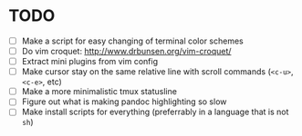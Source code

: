 TODO
====

* [ ] Make a script for easy changing of terminal color schemes
* [ ] Do vim croquet: http://www.drbunsen.org/vim-croquet/
* [ ] Extract mini plugins from vim config
* [ ] Make cursor stay on the same relative line with scroll commands (`<c-u>`, `<c-e>`, etc)
* [ ] Make a more minimalistic tmux statusline
* [ ] Figure out what is making pandoc highlighting so slow
* [ ] Make install scripts for everything (preferrably in a language that is not `sh`)
